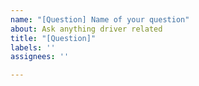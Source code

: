 ```yaml
---
name: "[Question] Name of your question"
about: Ask anything driver related
title: "[Question]"
labels: ''
assignees: ''

---
```



